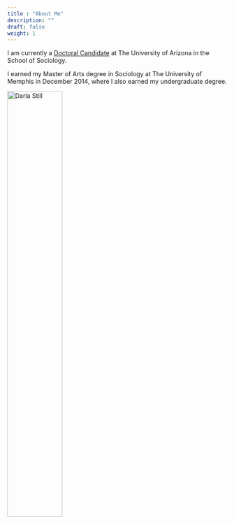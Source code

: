 ```yaml
---
title : "About Me"
description: ""
draft: false
weight: 1
---
```

I am currently a [Doctoral Candidate](https://sociology.arizona.edu/user/darla-still) at The University of Arizona in the School of Sociology.

I earned my Master of Arts degree in Sociology at The University of Memphis in December 2014, where I also earned my undergraduate degree.

<img alt="Darla Still" src="https://i.imgur.com/iyUYhTb.jpg" alt="drawing" width="50%"/>